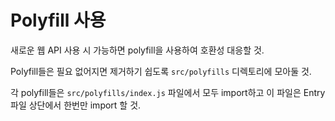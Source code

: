 # Polyfill 사용

새로운 웹 API 사용 시 가능하면 polyfill을 사용하여 호환성 대응할 것.

Polyfill들은 필요 없어지면 제거하기 쉽도록 `src/polyfills` 디렉토리에 모아둘 것.

각 polyfill들은 `src/polyfills/index.js` 파일에서 모두 import하고 이 파일은
Entry 파일 상단에서 한번만 import 할 것.
